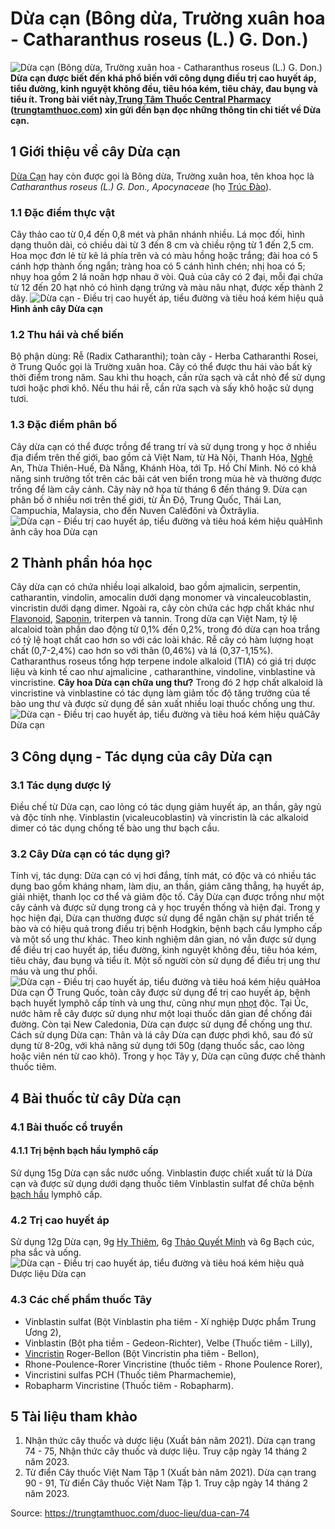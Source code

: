 # Dừa cạn (Bông dừa, Trường xuân hoa - Catharanthus roseus (L.) G. Don.)

![Dừa cạn \(Bông dừa, Trường xuân hoa - Catharanthus roseus \(L.\) G. Don.\)](https://trungtamthuoc.com/images/others/cay-dua-can-0-6755.jpg)
**Dừa cạn được biết đến khá phổ biến với công dụng điều trị cao huyết áp, tiểu đường, kinh nguyệt không đều, tiêu hóa kém, tiêu chảy, đau bụng và tiểu ít. Trong bài viết này,[Trung Tâm Thuốc Central Pharmacy](https://trungtamthuoc.com/ "Trung Tâm Thuốc Central Pharmacy") ([trungtamthuoc.com](https://trungtamthuoc.com/ "trungtamthuoc.com")) xin gửi đến bạn đọc những thông tin chi tiết về Dừa cạn.**
##  1 Giới thiệu về cây Dừa cạn
[Dừa Cạn](https://trungtamthuoc.com/duoc-lieu/dua-can-74 "Dừa Cạn") hay còn được gọi là Bông dừa, Trường xuân hoa, tên khoa học là _Catharanthus roseus (L.) G. Don., Apocynaceae_ (họ [Trúc Đào](https://trungtamthuoc.com/duoc-lieu/cay-truc-dao "Trúc Đào")).
### 1.1 Đặc điểm thực vật
Cây thảo cao từ 0,4 đến 0,8 mét và phân nhánh nhiều. Lá mọc đối, hình dạng thuôn dài, có chiều dài từ 3 đến 8 cm và chiều rộng từ 1 đến 2,5 cm. Hoa mọc đơn lẻ từ kẽ lá phía trên và có màu hồng hoặc trắng; đài hoa có 5 cánh hợp thành ống ngắn; tràng hoa có 5 cánh hình chén; nhị hoa có 5; nhụy hoa gồm 2 lá noãn hợp nhau ở vòi. Quả của cây có 2 đại, mỗi đại chứa từ 12 đến 20 hạt nhỏ có hình dạng trứng và màu nâu nhạt, được xếp thành 2 dãy.
![Dừa cạn - Điều trị cao huyết áp, tiểu đường và tiêu hoá kém hiệu quả](https://trungtamthuoc.com/images/item/cay-dua-can-1.jpg)**Hình ảnh cây Dừa cạn**
### 1.2 Thu hái và chế biến
Bộ phận dùng: Rễ (Radix Catharanthi); toàn cây - Herba Catharanthi Rosei, ở Trung Quốc gọi là Trường xuân hoa. 
Cây có thể được thu hái vào bất kỳ thời điểm trong năm. Sau khi thu hoạch, cần rửa sạch và cắt nhỏ để sử dụng tươi hoặc phơi khô. Nếu thu hái rễ, cần rửa sạch và sấy khô hoặc sử dụng tươi.
### 1.3 Đặc điểm phân bố
Cây dừa cạn có thể được trồng để trang trí và sử dụng trong y học ở nhiều địa điểm trên thế giới, bao gồm cả Việt Nam, từ Hà Nội, Thanh Hóa, [Nghệ](https://trungtamthuoc.com/duoc-lieu/nghe-21 "Nghệ") An, Thừa Thiên-Huế, Đà Nẵng, Khánh Hòa, tới Tp. Hồ Chí Minh. Nó có khả năng sinh trưởng tốt trên các bãi cát ven biển trong mùa hè và thường được trồng để làm cây cảnh. Cây này nở hoa từ tháng 6 đến tháng 9. Dừa cạn phân bố ở nhiều nơi trên thế giới, từ Ấn Độ, Trung Quốc, Thái Lan, Campuchia, Malaysia, cho đến Nuven Calêđôni và Ôxtrâylia.
![Dừa cạn - Điều trị cao huyết áp, tiểu đường và tiêu hoá kém hiệu quả](https://trungtamthuoc.com/images/item/cay-dua-can-2.jpg)Hình ảnh cây hoa Dừa cạn
##  2 Thành phần hóa học
Cây dừa cạn có chứa nhiều loại alkaloid, bao gồm ajmalicin, serpentin, catharantin, vindolin, amocalin dưới dạng monomer và vincaleucoblastin, vincristin dưới dạng dimer. Ngoài ra, cây còn chứa các hợp chất khác như [Flavonoid](https://trungtamthuoc.com/hoat-chat/flavonoid "Flavonoid"), [Saponin](https://trungtamthuoc.com/hoat-chat/saponin "Saponin"), triterpen và tannin. Trong dừa cạn Việt Nam, tỷ lệ alcaloid toàn phần dao động từ 0,1% đến 0,2%, trong đó dừa cạn hoa trắng có tỷ lệ hoạt chất cao hơn so với các loài khác. Rễ cây có hàm lượng hoạt chất (0,7-2,4%) cao hơn so với thân (0,46%) và lá (0,37-1,15%).
Catharanthus roseus tổng hợp terpene indole alkaloid (TIA) có giá trị dược liệu và kinh tế cao như ajmalicine , catharanthine, vindoline, vinblastine và vincristine.
**Cây hoa Dừa cạn chữa ung thư?** Trong đó 2 hợp chất alkaloid là vincristine và vinblastine có tác dụng làm giảm tốc độ tăng trưởng của tế bào ung thư và được sử dụng để sản xuất nhiều loại thuốc chống ung thư.
![Dừa cạn - Điều trị cao huyết áp, tiểu đường và tiêu hoá kém hiệu quả](https://trungtamthuoc.com/images/item/cay-dua-can-3.jpg)Cây Dừa cạn
##  3 Công dụng - Tác dụng của cây Dừa cạn
### 3.1 Tác dụng dược lý 
Điều chế từ Dừa cạn, cao lỏng có tác dụng giảm huyết áp, an thần, gây ngủ và độc tính nhẹ. Vinblastin (vicaleucoblastin) và vincristin là các alkaloid dimer có tác dụng chống tế bào ung thư bạch cầu.
### 3.2 Cây Dừa cạn có tác dụng gì?
Tính vị, tác dụng: Dừa cạn có vị hơi đắng, tính mát, có độc và có nhiều tác dụng bao gồm kháng nham, làm dịu, an thần, giảm căng thẳng, hạ huyết áp, giải nhiệt, thanh lọc cơ thể và giảm độc tố.
Cây Dừa cạn được trồng như một cây cảnh và được sử dụng trong cả y học truyền thống và hiện đại. Trong y học hiện đại, Dừa cạn thường được sử dụng để ngăn chặn sự phát triển tế bào và có hiệu quả trong điều trị bệnh Hodgkin, bệnh bạch cầu lympho cấp và một số ung thư khác. Theo kinh nghiệm dân gian, nó vẫn được sử dụng để điều trị cao huyết áp, tiểu đường, kinh nguyệt không đều, tiêu hóa kém, tiêu chảy, đau bụng và tiểu ít. Một số người còn sử dụng để điều trị ung thư máu và ung thư phổi.
![Dừa cạn - Điều trị cao huyết áp, tiểu đường và tiêu hoá kém hiệu quả](https://trungtamthuoc.com/images/item/cay-dua-can-4.jpg)Hoa Dừa cạn
Ở Trung Quốc, toàn cây được sử dụng để trị cao huyết áp, bệnh bạch huyết lymphô cấp tính và ung thư, cũng như mụn [nhọt](https://trungtamthuoc.com/bai-viet/nhot "nhọt") độc. Tại Úc, nước hãm rễ cây được sử dụng như một loại thuốc dân gian để chống đái đường. Còn tại New Caledonia, Dừa cạn được sử dụng để chống ung thư.
Cách sử dụng Dừa cạn: Thân và lá cây Dừa cạn được phơi khô, sau đó sử dụng từ 8-20g, với khả năng sử dụng tới 50g (dạng thuốc sắc, cao lỏng hoặc viên nén từ cao khô). Trong y học Tây y, Dừa cạn cũng được chế thành thuốc tiêm.
##  4 Bài thuốc từ cây Dừa cạn
### 4.1 Bài thuốc cổ truyền
#### 4.1.1 Trị bệnh bạch hầu lymphô cấp
Sử dụng 15g Dừa cạn sắc nước uống.
Vinblastin được chiết xuất từ lá Dừa cạn và được sử dụng dưới dạng thuốc tiêm Vinblastin sulfat để chữa bệnh [bạch hầu](https://trungtamthuoc.com/bai-viet/benh-bach-hau-nhung-dieu-can-biet "bạch hầu") lymphô cấp.
### 4.2 Trị cao huyết áp
Sử dụng 12g Dừa cạn, 9g [Hy Thiêm](https://trungtamthuoc.com/duoc-lieu/hy-thiem "Hy Thiêm"), 6g [Thảo Quyết Minh](https://trungtamthuoc.com/duoc-lieu/thao-quyet-minh "Thảo Quyết Minh") và 6g Bạch cúc, pha sắc và uống.
![Dừa cạn - Điều trị cao huyết áp, tiểu đường và tiêu hoá kém hiệu quả](https://trungtamthuoc.com/images/item/cay-dua-can-5.jpg)Dược liệu Dừa cạn
### 4.3 Các chế phẩm thuốc Tây
  * Vinblastin sulfat (Bột Vinblastin pha tiêm - Xí nghiệp Dược phẩm Trung Ương 2),
  * Vinblastin (Bột pha tiềm - Gedeon-Richter), Velbe (Thuốc tiêm - Lilly),
  * [Vincristin](https://trungtamthuoc.com/hoat-chat/vincristin "Vincristin") Roger-Bellon (Bột Vincristin pha tiêm - Bellon),
  * Rhone-Poulence-Rorer Vincristine (thuốc tiêm - Rhone Poulence Rorer),
  * Vincristini sulfas PCH (Thuốc tiêm Pharmachemie),
  * Robapharm Vincristine (Thuốc tiêm - Robapharm).


##  5 Tài liệu tham khảo
  1. Nhận thức cây thuốc và dược liệu (Xuất bản năm 2021). Dừa cạn trang 74 - 75, Nhận thức cây thuốc và dược liệu. Truy cập ngày 14 tháng 2 năm 2023.
  2. Từ điển Cây thuốc Việt Nam Tập 1 (Xuất bản năm 2021). Dừa cạn trang 90 - 91, Từ điển Cây thuốc Việt Nam Tập 1. Truy cập ngày 14 tháng 2 năm 2023.




Source: https://trungtamthuoc.com/duoc-lieu/dua-can-74